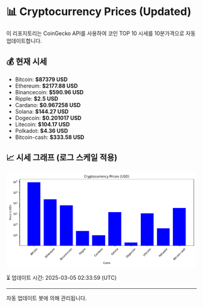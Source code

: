 
# 📊 Cryptocurrency Prices (Updated)

이 리포지토리는 CoinGecko API를 사용하여 코인 TOP 10 시세를 10분가격으로 자동 업데이트합니다.

## 💰 현재 시세
- Bitcoin: **$87379 USD**
- Ethereum: **$2177.88 USD**
- Binancecoin: **$590.96 USD**
- Ripple: **$2.5 USD**
- Cardano: **$0.967258 USD**
- Solana: **$144.27 USD**
- Dogecoin: **$0.201017 USD**
- Litecoin: **$104.17 USD**
- Polkadot: **$4.36 USD**
- Bitcoin-cash: **$333.58 USD**

## 📈 시세 그래프 (로그 스케일 적용)
![Crypto Prices](crypto_prices.png)

⏳ 업데이트 시간: 2025-03-05 02:33:59 (UTC)

---
자동 업데이트 봇에 의해 관리됩니다.
